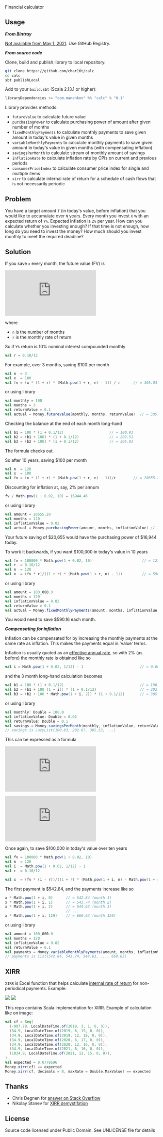 Financial calculator

## Usage

***From Bintray***

[Not available from May 1, 2021](https://jfrog.com/blog/into-the-sunset-bintray-jcenter-gocenter-and-chartcenter/). Use GitHub Registry.

***From source code***

Clone, build and publish library to local repository.
```bash
git clone https://github.com/char16t/calc
cd calc
sbt publishLocal
```

Add to your `build.sbt` (Scala 2.13.1 or higher):
```scala
libraryDependencies += "com.manenkov" %% "calc" % "0.1"
```

Library provides methods:

 * `futureValue` to calculate future value
 * `purchasingPower` to calculate purchasing power of amount after given number of months
 * `fixedMonthlyPayments` to calculate monthly payments to save given amount in today's value in given months
 * `variableMonthlyPayments` to calculate monthly payments to save given amount in today's value in given months (with compensating inflation)
 * `savingsPerMonth` to calculate stream of monthly amount of savings
 * `inflationRate` to calculate inflation rate by CPIs on current and previous periods
 * `consumerPriceIndex` to calculate consumer price index for single and multiple items
 * `xirr` to calculate internal rate of return for a schedule of cash flows that is not necessarily periodic
 
## Problem

You have a target amount `T` (in today's value, before inflation) that you would like to accumulate over `N` years. Every month you invest `X` with an expected return of `Y%`. Expected inflation is `Z%` per year. How can you calculate whether you investing enough? If that time is not enough, how long do you need to invest the money? How much should you invest monthly to meet the required deadline?

## Solution

If you save `x` every month, the future value (FV) is

![](http://latex.codecogs.com/gif.latex?FV%3D%5Csum_%7Bk%3D1%7D%5E%7Bn%7Dx%281%2Br%29%5Ek%3D%5Cfrac%7Bx%281%2Br%29%28%281%2Br%29%5En-1%29%7D%7Br%7D)

where

 * `n` is the number of months
 * `r` is the monthly rate of return
 
So if `Y%` return is 10% nominal interest compounded monthly

```scala
val r = 0.10/12
```

For example, over 3 months, saving $100 per month
```scala
val n  = 3
val x  = 100
val fv = (x * (1 + r) * (Math.pow(1 + r, n) - 1)) / r      // = 305.03
```

or using library

```scala
val monthly = 100
val months = 3
val returnValue = 0.1
val actual = Money.futureValue(monthly, months, returnValue)  // = 305.03
```

Checking the balance at the end of each month long-hand
```scala
val b1 = 100 * (1 + 0.1/12)                     // = 100.83        
val b2 = (b1 + 100) * (1 + 0.1/12)              // = 202.51
val b3 = (b2 + 100) * (1 + 0.1/12)              // = 305.03
```

The formula checks out.

So after 10 years, saving $100 per month
```scala
val n  = 120
val x  = 100 
val fv = (x * (1 + r) * (Math.pow(1 + r, n) - 1))/r        // = 20655.20
```

Discounting for inflation at, say, 2% per annum

```scala
fv / Math.pow(1 + 0.02, 10) = 16944.46
```

or using library

```scala
val amount = 20655.20
val months = 120
val inflationValue = 0.02
val actual = Money.purchasingPower(amount, months, inflationValue) // 16944.46
```

Your future saving of $20,655 would have the purchasing power of $16,944 today.

To work it backwards, if you want $100,000 in today's value in 10 years
```scala
val fv = 100000 * Math.pow(1 + 0.02, 10)                       // = 121899.44
val r  = 0.10/12
val n  = 120
val x  = (fv * r)/((1 + r) * (Math.pow(1 + r, n) - 1))         // = 590.16
```

or using library
```scala
val amount = 100_000.0
val months = 120
val inflationValue = 0.02
val returnValue = 0.1
val actual = Money.fixedMonthlyPayments(amount, months, inflationValue, returnValue) // = 590.16
```

You would need to save $590.16 each month.

***Compensating for inflation***

Inflation can be compensated for by increasing the monthly payments at the same rate as inflation. This makes the payments equal in 'value' terms.

Inflation is usually quoted as an [effective annual rate](https://en.wikipedia.org/wiki/Effective_interest_rate#Calculation), so with 2% (as before) the monthly rate is obtained like so
```scala
val i = Math.pow(1 + 0.02, 1/12) - 1                          // = 0.00165158
```
and the 3 month long-hand calculation becomes
```scala
val b1 = 100 * (1 + 0.1/12)                                   // = 100.83
val b2 = (b1 + 100 (1 + i)) * (1 + 0.1/12)                    // = 202.67
val b3 = (b2 + 100 * Math.pow(1 + i, 2)) * (1 + 0.1/12)       // = 305.53
```

or using library
```scala
val monthly: Double = 100.0
val inflationValue: Double = 0.02
val returnValue: Double = 0.1
val savings = Money.savingsPerMonth(monthly, inflationValue, returnValue)
// savings is LazyList(100.83, 202.67, 305.53, ...)
```

This can be expressed as a formula

![](https://latex.codecogs.com/gif.latex?FV%3D%5Csum_%7Bk%3D1%7D%5E%7Bn%7Dx%281+i%29%5E%7Bn-k%7D%281+r%29%5Ek%3D%5Cfrac%7Bx%281+r%29%28%281+i%29%5En-%281+r%29%5En%29%7D%7Bi-r%7D)

![](https://latex.codecogs.com/gif.latex?%5Ctherefore%20x%3D%5Cfrac%7BFV%281-r%29%7D%7B%281+r%29%28%281+i%29%5En-%281+r%29%5En%29%7D)

Once again, to save $100,000 in today's value over ten years
```scala 
val fv = 100000 * Math.pow(1 + 0.02, 10)                                       // = 121899.44
val n  = 120
val i  = Math.pow(1 + 0.02, 1/12) - 1                                          // = 0.00165158
val r  = 0.10/12

val x  = (fv * (i - r))/((1 + r) * (Math.pow(1 + i, n) - Math.pow(1 + r, n)))  // = 542.84
```

The first payment is $542.84, and the payments increase like so
```scala
x * Math.pow(1 + i, 0)      // = 542.84 (month 1)
x * Math.pow(1 + i, 1)      // = 543.74 (month 2)
x * Math.pow(1 + i, 2)      // = 544.63 (month 3)
                            // ...
x * Math.pow(1 + i, 119)    // = 660.63 (month 120)
```

or using library
```scala
val amount = 100_000.0
val months = 120
val inflationValue = 0.02
val returnValue = 0.1
val payments = Money.variableMonthlyPayments(amount, months, inflationValue, returnValue, reverse = false)
// payments is List(542.84, 543.74, 544.63, ..., 660.63)
```

## XIRR

`XIRR` is Excel function that helps calculate [internal rate of return](https://en.wikipedia.org/wiki/Internal_rate_of_return) for non-periodical payments. Example:

![](docs/xirr1.png)
![](docs/xirr2.png)

This repo contains Scala implementation for XIRR. Example of calculation like on image:

```scala
val cf = Seq(
  (-997.78, LocalDateTime.of(2019, 3, 1, 0, 0)),
  (34.9, LocalDateTime.of(2019, 6, 19, 0, 0)),
  (34.9, LocalDateTime.of(2019, 12, 18, 0, 0)),
  (34.9, LocalDateTime.of(2020, 6, 17, 0, 0)),
  (34.9, LocalDateTime.of(2020, 12, 16, 0, 0)),
  (34.9, LocalDateTime.of(2021, 6, 16, 0, 0)),
  (1034.9, LocalDateTime.of(2021, 12, 15, 0, 0)),
)
val expected = 0.0778696
Money.xirr(cf) == expected                                             // true
Money.xirr(cf, decimals = 8, maxRate = Double.MaxValue) == expected    // true
```

## Thanks

 * Chris Degnen for [answer on Stack Overflow](https://money.stackexchange.com/questions/117540/how-much-do-i-need-to-invest-monthly-to-accumulate-a-given-amount)
 * Nikolay Stanev for [XIRR demystifation](https://www.klearlending.com/en/Blog/Articles/XIRR-demystified)
 
## License

Source code licensed under Public Domain. See UNLICENSE file for details
